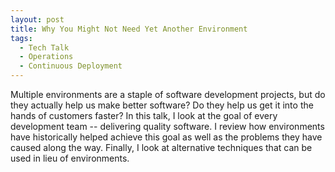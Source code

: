 ```yaml
---
layout: post
title: Why You Might Not Need Yet Another Environment
tags:
  - Tech Talk
  - Operations
  - Continuous Deployment
---
```


Multiple environments are a staple of software development projects, but do they actually help us make better software? Do they help us get it into the hands of customers faster? In this talk, I look at the goal of every development team -- delivering quality software. I review how environments have historically helped achieve this goal as well as the problems they have caused along the way. Finally, I look at alternative techniques that can be used in lieu of environments.

<script async class="speakerdeck-embed" data-id="3aa7cda2f05b417a85bbb289e374bee9" data-ratio="1.77777777777778" src="//speakerdeck.com/assets/embed.js"></script>
